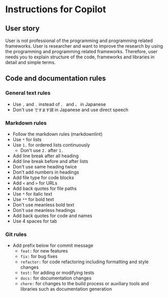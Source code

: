 # Instructions for Copilot

## User story

User is not professional of the programming and programming related frameworks.
User is researcher and want to improve the research by using the programming and programming related frameworks.
Therefore, user needs you to explain structure of the code, frameworks and libraries in detail and simple terms.

## Code and documentation rules

### General text rules

* Use `,` and `.` instead of `、` and `。` in Japanese
* Don't use `ですます調` in Japanese and use direct speech

### Markdown rules

* Follow the markdown rules (markdownlint)
* Use `*` for lists
* Use `1.` for ordered lists continuously
    * Don't use `2.` after `1.`
* Add line break after all heading
* Add line break before and after lists
* Don't use same heading twice
* Don't add numbers in headings
* Add file type for code blocks
* Add `<` and `>` for URLs
* Add back quotes for file paths
* Use `*` for italic text
* Use `**` for bold text
* Don't use meanless bold text
* Don't use meanless headings
* Add back quotes for code and names
* Use 4 spaces for tab

### Git rules

* Add prefix below for commit message
    * `feat:` for new features
    * `fix:` for bug fixes
    * `refactor:` for code refactoring including formatting and style changes
    * `test:` for adding or modifying tests
    * `docs:` for documentation changes
    * `chore:` for changes to the build process or auxiliary tools and libraries such as documentation generation
